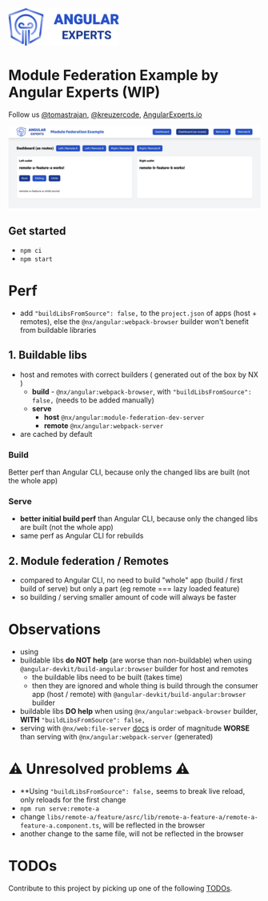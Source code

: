 <img height="75px" src="https://raw.githubusercontent.com/angular-experts-io/module-federation-example/master/apps/host-example/src/assets/angular-experts.png" />

# Module Federation Example by Angular Experts (WIP)

Follow us [@tomastrajan](https://twitter.com/tomastrajan), [@kreuzercode](https://twitter.com/kreuzercode), [AngularExperts.io](https://angularexperts.io)


<img src="https://raw.githubusercontent.com/angular-experts-io/module-federation-example/master/docs/example.jpg" />

## Get started

- `npm ci`
- `npm start`

# Perf

* add `"buildLibsFromSource": false,` to the `project.json` of apps (host + remotes), else the `@nx/angular:webpack-browser` builder won't benefit from buildable libraries

## 1. Buildable libs

* host and remotes with correct builders ( generated out of the box by NX )
  * **build** - `@nx/angular:webpack-browser`, with `"buildLibsFromSource": false,` (needs to be added manually) 
  * **serve** 
    * **host** `@nx/angular:module-federation-dev-server` 
    * **remote** `@nx/angular:webpack-server`
* are cached by default

### Build

Better perf than Angular CLI, because only the changed libs are built (not the whole app)

### Serve

* **better initial build perf** than Angular CLI, because only the changed libs are built (not the whole app)
* same perf as Angular CLI for rebuilds

## 2. Module federation / Remotes

* compared to Angular CLI, no need to build "whole" app (build / first build of serve) but only a part (eg remote === lazy loaded feature)
* so building / serving smaller amount of code will always be faster


# Observations

*  using 
* buildable libs **do NOT help** (are worse than non-buildable) when using `@angular-devkit/build-angular:browser` builder for host and remotes
  * the buildable libs need to be built (takes time)
  * then they are ignored and whole thing is build through the consumer app (host / remote) with  `@angular-devkit/build-angular:browser` builder
* buildable libs **DO help** when using `@nx/angular:webpack-browser` builder, **WITH** `"buildLibsFromSource": false,`
* serving with `@nx/web:file-server` [docs](https://nx.dev/recipes/other/setup-incremental-builds-angular#running-and-serving-incremental-builds) is order of magnitude **WORSE** than serving with `@nx/angular:webpack-server` (generated)

# ⚠️ Unresolved problems ⚠️

*  **Using `"buildLibsFromSource": false,` seems to break live reload, only reloads for the first change
  * `npm run serve:remote-a`
  * change `libs/remote-a/feature/asrc/lib/remote-a-feature-a/remote-a-feature-a.component.ts`, will be reflected in the browser
  * another change to the same file, will not be reflected in the browser

# TODOs

Contribute to this project by picking up one of the following [TODOs](TODO.md).
